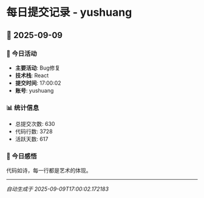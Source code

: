 # 每日提交记录 - yushuang

## 📅 2025-09-09

### 🎯 今日活动
- **主要活动**: Bug修复
- **技术栈**: React
- **提交时间**: 17:00:02
- **账号**: yushuang

### 📊 统计信息
- 总提交次数: 630
- 代码行数: 3728
- 活跃天数: 617

### 💭 今日感悟
代码如诗，每一行都是艺术的体现。

---
*自动生成于 2025-09-09T17:00:02.172183*
